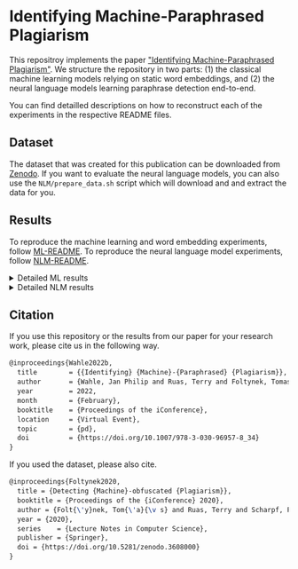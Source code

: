 # Identifying Machine-Paraphrased Plagiarism

This repositroy implements the paper ["Identifying Machine-Paraphrased Plagiarism"](https://arxiv.org/abs/2103.11909). 
We structure the repository in two parts: (1) the classical machine learning models relying on static word embeddings, and (2) the neural language models learning paraphrase detection end-to-end.

You can find detailled descriptions on how to reconstruct each of the experiments in the respective README files.

## Dataset
The dataset that was created for this publication can be downloaded from [Zenodo](https://zenodo.org/record/3608000). If you want to evaluate the neural language models, you can also use the `NLM/prepare_data.sh` script which will download and and extract the data for you.

## Results
To reproduce the machine learning and word embedding experiments, follow [ML-README](./ML/README.md).
To reproduce the neural language model experiments, follow [NLM-README](./NLM/README.md).

<details> <summary> Detailed ML results </summary>
<br/>
<h3>Spinbot</h3>

![](./spinbot-results-ml.png)

<h3>Spinnerchief-DF</h3>

![](./spinnerchief-df-results-ml.png)

<h3>Spinnerchief-IF</h3>
  
![](./spinnerchief-if-results-ml.png)

</details>
  
<details> <summary> Detailed NLM results </summary>

The checkpoints for each experiment can be found under the [huggingface models](https://huggingface.co/models). The names for our models are:

- jpelhaw/bert-base-uncased-pd
- jpelhaw/bart-base-pd
- jpelhaw/xlnet-base-cased-pd
- jpelhaw/electra-base-discriminator-pd
- jpelhaw/longformer-base-4096-pd
- jpelhaw/albert-base-uncased-pd
- jpelhaw/distilbert-base-uncased-pd
- jpelhaw/roberta-base-pd

The detailed results for each experiments are shown in the following table:

![](./all-results-neural.png)

</details>
  
## Citation
If you use this repository or the results from our paper for your research work, please cite us in the following way.

```tex
@inproceedings{Wahle2022b,
  title        = {{Identifying} {Machine}-{Paraphrased} {Plagiarism}},
  author       = {Wahle, Jan Philip and Ruas, Terry and Foltynek, Tomas and Meuschke, Norman and Gipp, Bela},
  year         = 2022,
  month        = {February},
  booktitle    = {Proceedings of the iConference},
  location     = {Virtual Event},
  topic        = {pd},
  doi          = {https://doi.org/10.1007/978-3-030-96957-8_34}
}
```

If you used the dataset, please also cite.
```tex
@inproceedings{Foltynek2020,
  title = {Detecting {Machine}-obfuscated {Plagiarism}},
  booktitle = {Proceedings of the {iConference} 2020},
  author = {Folt{\'y}nek, Tom{\'a}{\v s} and Ruas, Terry and Scharpf, Philipp and Meuschke, Norman and Schubotz, Moritz and Grosky, William and Gipp, Bela},
  year = {2020},
  series    = {Lecture Notes in Computer Science},
  publisher = {Springer},
  doi = {https://doi.org/10.5281/zenodo.3608000}
}
```
